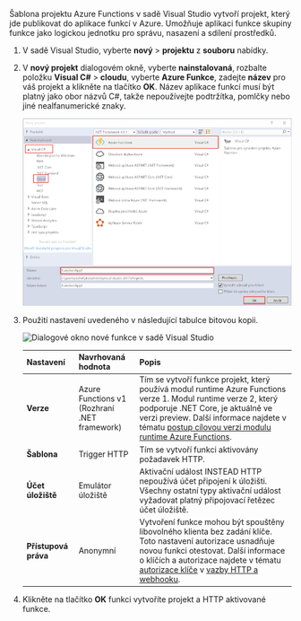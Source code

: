 Šablona projektu Azure Functions v sadě Visual Studio vytvoří projekt, který jde publikovat do aplikace funkcí v Azure. Umožňuje aplikaci funkce skupiny funkce jako logickou jednotku pro správu, nasazení a sdílení prostředků.   

1. V sadě Visual Studio, vyberte **nový** > **projektu** z **souboru** nabídky. 

2. V **nový projekt** dialogovém okně, vyberte **nainstalovaná**, rozbalte položku **Visual C#** > **cloudu**, vyberte **Azure Funkce**, zadejte **název** pro váš projekt a klikněte na tlačítko **OK**. Název aplikace funkcí musí být platný jako obor názvů C#, takže nepoužívejte podtržítka, pomlčky nebo jiné nealfanumerické znaky. 

    ![Dialogové okno Nový projekt pro vytvoření funkce v sadě Visual Studio](./media/functions-vstools-create/functions-vstools-add-new-project.png) 

2. Použití nastavení uvedeného v následující tabulce bitovou kopii.
 
    ![Dialogové okno nové funkce v sadě Visual Studio](./media/functions-vstools-create/functions-vstools-add-new-function.png) 

    | Nastavení      | Navrhovaná hodnota  | Popis                      |
    | ------------ |  ------- |----------------------------------------- |
    | **Verze** | Azure Functions v1 <br />(Rozhraní .NET framework) | Tím se vytvoří funkce projekt, který používá modul runtime Azure Functions verze 1. Modul runtime verze 2, který podporuje .NET Core, je aktuálně ve verzi preview. Další informace najdete v tématu [postup cílovou verzi modulu runtime Azure Functions](../articles/azure-functions/functions-versions.md).   | 
    | **Šablona** | Trigger HTTP | Tím se vytvoří funkci aktivovány požadavek HTTP. |
    | **Účet úložiště**  | Emulátor úložiště | Aktivační událost INSTEAD HTTP nepoužívá účet připojení k úložišti. Všechny ostatní typy aktivační událost vyžadovat platný připojovací řetězec účet úložiště. |
    | **Přístupová práva** | Anonymní | Vytvoření funkce mohou být spouštěny libovolného klienta bez zadání klíče. Toto nastavení autorizace usnadňuje novou funkci otestovat. Další informace o klíčích a autorizace najdete v tématu [autorizace klíče](../articles/azure-functions/functions-bindings-http-webhook.md#authorization-keys) v [vazby HTTP a webhooku](../articles/azure-functions/functions-bindings-http-webhook.md). |         
3. Klikněte na tlačítko **OK** funkci vytvoříte projekt a HTTP aktivované funkce. 

